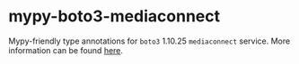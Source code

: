 # mypy-boto3-mediaconnect

Mypy-friendly type annotations for `boto3` 1.10.25 `mediaconnect` service.
More information can be found [here](https://github.com/vemel/mypy_boto3).